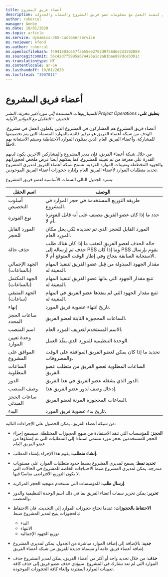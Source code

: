 ```yaml
---
title: أعضاء فريق المشروع
description: يوفر هذا الموضوع معلومات حول كيفية العمل مع معلومات عضو فريق المشروع والسمات والجدولة.
author: ruhercul
manager: Annbe
ms.date: 10/01/2020
ms.topic: article
ms.service: dynamics-365-customerservice
ms.reviewer: kfend
ms.author: ruhercul
ms.openlocfilehash: f4941803c657fab55ee2702d9f58d6e333592889
ms.sourcegitcommit: 56c42d7f5995a674426a1c2a81bae897dceb391c
ms.translationtype: HT
ms.contentlocale: ar-SA
ms.lasthandoff: 10/01/2020
ms.locfileid: "3907811"
---
```

# <a name="project-team-members"></a>أعضاء فريق المشروع

_**ينطبق علي:** ‏‫Project Operations للسيناريوهات المستندة إلى مورد/غير مخزنة‬، ‏‫النشر الخفيف – التعامل مع الفواتير الأولية‬_

أعضاء فريق المشروع هم المشاركون في المشروع الذين يكملون العمل في مشروع. الهدف من شبكة أعضاء الفريق هو توفير قائمة بالموارد المسماة التي يتم تخصيصها للمشاركة، وأعضاء الفريق العام الذين يمثلون الموارد الاحتياطية وسيتم الاستعانة بهم لاحقًا.

من خلال شبكة أعضاء الفريق، فإن مدير المشروع والمشاركين الآخرين يكون لديهم القدرة على معرفة من تم تعيينه للمشروع. كما يمكنهم أيضا عرض ملخص لحجوزاتهم والجهود المخططة وتعيينات الموارد الفردية. تسمح شبكة أعضاء الفريق لمديري المشروع تحديد متطلبات الموارد لأعضاء الفريق العام وإدارة حجوزات أعضاء الفريق الموجودين.

يسرد الجدول التالي السمات الأساسية لعضو فريق المشروع.

| اسم الحقل          | ‏‏الوصف                                                                                                                                                                  |
|--------------------------|-----------------------------------------------------------------------------------------------------------------------------------------------------------------------------------|
| أسلوب التخصيص        | طريقه التوزيع المستخدمة في حجز الموارد في المشروع.                                                                         |
| نوع الفوترة             | حدد ما إذا كان عضو الفريق مصنف على أنه قابل للفوترة أم لا.                                                                                                                                       |
| المورد القابل للحجز        | المورد القابل للحجز الذي تم تحديده لكي يحل مكان المورد العام.                                                                                                                   |
| حذف حالة            | حاله الحذف لعضو الفريق لتعقب ما إذا كان هناك طلب حذف تم إرساله إلى PSS وما إذا كان PSS يقوم بإرسال الاستجابة السابقة بنجاح وفي إطار الوقت المتوقع أم لا. |
| الجهد الإجمالي (بالساعات)     | مقدار الجهود المبذولة من قِبل عضو الفريق لتنفيذ المهام المعينة له.                                                                                                                         |
| الجهد المكتمل (بالساعات) | تتبع مقدار الجهود التي بذلها عضو الفريق لتنفيذ المهام المعينة له.                                                                                           |
| الجهد المتبقي (ساعات) | تتبع مقدار الجهود التي لم ينفذها عضو الفريق في المهام المعينة له.                                                                                    |
| إنهاء                   | تاريخ انتهاء عضوية فريق المورد.                                                                                                                                            |
| ساعات الحجز المحدد        | الساعات المحجوزة الثابتة لعضو الفريق.                                                                                                                                                                |
| اسم المنصب            | الاسم المستخدم لتعريف المورد العام.                                                                                                                                   |
| وحدة تعيين الموارد          | الوحدة التنظيمية للمورد الذي ينفّذ العمل.                                                                                                                      |
| الموافق على المشروع         | تحديد ما إذا كان يمكن لعضو الفريق الموافقة على الوقت والمصروفات.                                                                                                                     |
| الساعات المطلوبة           | الساعات المطلوبة لعضو الفريق من متطلب عضو الفريق.                                                                                                                       |
| الدور                     | الدور الذي يشغله عضو الفريق في هذا الفريق.                                                                                                                                |
| وصف المنصب     | إدخال وصف لدور عضو الفريق هذا.                                                                                                                             |
| ساعات الحجز المبدئي        | الساعات المحجوزة المرنة لعضو الفريق.                                                                                                                                                                 |
| البدء                    | تاريخ بدء عضوية فريق المورد.                                                                                                                                          |

من شبكة أعضاء الفريق، يمكن الحصول على الإجراءات التالية:

- **الحجز**: للمؤسسات التي تنفذ الاستفادة من منهج الحجوزات المختلطة، سيسمح إجراء الحجز للمستخدمين بحجز مورد مسمى استنادا إلى المتطلبات التي تم إنشاؤها من عضو الفريق العام
- **إنشاء متطلب**: يقوم هذا الإجراء بإنشاء المطلب.
- **تحديد نمط**: يسمح لمديري المشروع بضبط حدود متطلبات الموارد على مستويات متدرجة. يمكن لمديري المشروع ضبط الاحتياجات الخاصة للمشروع في الحالات التي لا يكون التوزيع الافتراضي مناسبًا فيها.
- **إرسال طلب**: للمؤسسات التي تستخدم منهجية الحجز المركزية.
- **تحرير**: يمكن تحرير سمات أعضاء الفريق بما في ذلك اسم الوحدة التنظيمية والدور والمنصب.
- **الاحتفاظ بالحجوزات**: عندما تحتاج حجوزات الموارد إلى التحديث، فان الاحتفاظ بالحجوزات يتيح لمدير المشروع ضبط:

    - البدء
    - الانتهاء
    - توزيع الجهود الإجمالية

- **جديد**: بالإضافة إلى إضافة الموارد مباشرة من الجدول، يمكن لمديري المشروع إضافة أعضاء فريق عامة أو مسماة جديدة للفريق من شبكه أعضاء الفريق.
- **حذف**: من خلال تحديد واحد أو أكثر من أعضاء الفريق، يمكن لمدير المشروع حذف الموارد التي لم تعد تشارك في المشروع. سيؤدي حذف عضو فريق إلى حذف كافة تعيينات الموارد المقترنة وإلغاء كافة الحجوزات الموجودة.
